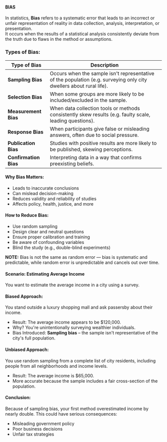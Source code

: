 #### BIAS
In statistics, **Bias** refers to a systematic error that leads to an incorrect or unfair representation of reality in data collection, analysis, interpretation, or presentation.  
It occurs when the results of a statistical analysis consistently deviate from the truth due to flaws in the method or assumptions.

### Types of Bias:
| Type of Bias          | Description                                                                                                         |
| --------------------- | ------------------------------------------------------------------------------------------------------------------- |
| **Sampling Bias**     | Occurs when the sample isn't representative of the population (e.g. surveying only city dwellers about rural life). |
| **Selection Bias**    | When some groups are more likely to be included/excluded in the sample.                                             |
| **Measurement Bias**  | When data collection tools or methods consistently skew results (e.g. faulty scale, leading questions).             |
| **Response Bias**     | When participants give false or misleading answers, often due to social pressure.                                   |
| **Publication Bias**  | Studies with positive results are more likely to be published, skewing perceptions.                                 |
| **Confirmation Bias** | Interpreting data in a way that confirms preexisting beliefs.                                                       |

#### Why Bias Matters:
- Leads to inaccurate conclusions
- Can mislead decision-making
- Reduces validity and reliability of studies
- Affects policy, health, justice, and more

#### How to Reduce Bias:
- Use random sampling
- Design clear and neutral questions
- Ensure proper calibration and training
- Be aware of confounding variables
- Blind the study (e.g., double-blind experiments)

**NOTE:** Bias is not the same as random error — bias is systematic and predictable, while random error is unpredictable and cancels out over time.

#### Scenario: Estimating Average Income
You want to estimate the average income in a city using a survey.

#### Biased Approach:
You stand outside a luxury shopping mall and ask passersby about their income.
- Result: The average income appears to be $120,000.
- Why? You're unintentionally surveying wealthier individuals.
- Bias Introduced: **Sampling bias** – the sample isn't representative of the city's full population.

#### Unbiased Approach:
You use random sampling from a complete list of city residents, including people from all neighborhoods and income levels.
- Result: The average income is $65,000.
- More accurate because the sample includes a fair cross-section of the population.

#### Conclusion:
Because of sampling bias, your first method overestimated income by nearly double. This could have serious consequences:
- Misleading government policy
- Poor business decisions
- Unfair tax strategies

